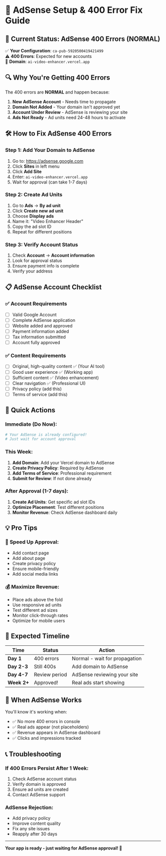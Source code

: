 # 🎯 AdSense Setup & 400 Error Fix Guide

## 🚨 **Current Status: AdSense 400 Errors (NORMAL)**

✅ **Your Configuration**: `ca-pub-5920500419421499`  
⚠️ **400 Errors**: Expected for new accounts  
📍 **Domain**: `ai-video-enhancer.vercel.app`  

## 🔍 **Why You're Getting 400 Errors**

The 400 errors are **NORMAL** and happen because:

1. **New AdSense Account** - Needs time to propagate
2. **Domain Not Added** - Your domain isn't approved yet
3. **Account Under Review** - AdSense is reviewing your site
4. **Ads Not Ready** - Ad units need 24-48 hours to activate

## 🛠️ **How to Fix AdSense 400 Errors**

### Step 1: Add Your Domain to AdSense
1. Go to: https://adsense.google.com
2. Click **Sites** in left menu
3. Click **Add Site**
4. Enter: `ai-video-enhancer.vercel.app`
5. Wait for approval (can take 1-7 days)

### Step 2: Create Ad Units
1. Go to **Ads** → **By ad unit**
2. Click **Create new ad unit**
3. Choose **Display ads**
4. Name it: "Video Enhancer Header"
5. Copy the ad slot ID
6. Repeat for different positions

### Step 3: Verify Account Status
1. Check **Account** → **Account information**
2. Look for approval status
3. Ensure payment info is complete
4. Verify your address

## 📋 **AdSense Account Checklist**

### ✅ **Account Requirements**
- [ ] Valid Google Account
- [ ] Complete AdSense application
- [ ] Website added and approved
- [ ] Payment information added
- [ ] Tax information submitted
- [ ] Account fully approved

### ✅ **Content Requirements**
- [ ] Original, high-quality content ✅ (Your AI tool)
- [ ] Good user experience ✅ (Working app)
- [ ] Sufficient content ✅ (Video enhancement)
- [ ] Clear navigation ✅ (Professional UI)
- [ ] Privacy policy (add this)
- [ ] Terms of service (add this)

## 🎯 **Quick Actions**

### Immediate (Do Now):
```bash
# Your AdSense is already configured!
# Just wait for account approval
```

### This Week:
1. **Add Domain**: Add your Vercel domain to AdSense
2. **Create Privacy Policy**: Required by AdSense
3. **Add Terms of Service**: Professional requirement
4. **Submit for Review**: If not done already

### After Approval (1-7 days):
1. **Create Ad Units**: Get specific ad slot IDs
2. **Optimize Placement**: Test different positions
3. **Monitor Revenue**: Check AdSense dashboard daily

## 💡 **Pro Tips**

### 🚀 **Speed Up Approval**:
- Add contact page
- Add about page  
- Create privacy policy
- Ensure mobile-friendly
- Add social media links

### 💰 **Maximize Revenue**:
- Place ads above the fold
- Use responsive ad units
- Test different ad sizes
- Monitor click-through rates
- Optimize for mobile users

## 🔮 **Expected Timeline**

| Time | Status | Action |
|------|--------|--------|
| **Day 1** | 400 errors | Normal - wait for propagation |
| **Day 2-3** | Still 400s | Add domain to AdSense |
| **Day 4-7** | Review period | AdSense reviewing your site |
| **Week 2+** | Approved! | Real ads start showing |

## 🎉 **When AdSense Works**

You'll know it's working when:
- ✅ No more 400 errors in console
- ✅ Real ads appear (not placeholders)
- ✅ Revenue appears in AdSense dashboard
- ✅ Clicks and impressions tracked

## 📞 **Troubleshooting**

### If 400 Errors Persist After 1 Week:
1. Check AdSense account status
2. Verify domain is approved
3. Ensure ad units are created
4. Contact AdSense support

### AdSense Rejection:
- Add privacy policy
- Improve content quality
- Fix any site issues
- Reapply after 30 days

---

**Your app is ready - just waiting for AdSense approval! 🚀** 